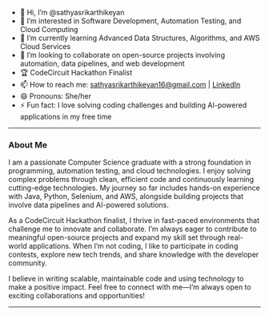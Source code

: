 - 👋 Hi, I’m @sathyasrikarthikeyan  
- 👀 I’m interested in Software Development, Automation Testing, and Cloud Computing  
- 🌱 I’m currently learning Advanced Data Structures, Algorithms, and AWS Cloud Services  
- 💞️ I’m looking to collaborate on open-source projects involving automation, data pipelines, and web development  
- 🏆 CodeCircuit Hackathon Finalist  
- 📫 How to reach me: sathyasrikarthikeyan16@gmail.com | [LinkedIn](https://www.linkedin.com/in/sathya-sri-5208b9250/)  
- 😄 Pronouns: She/her  
- ⚡ Fun fact: I love solving coding challenges and building AI-powered applications in my free time  

---

### About Me

I am a passionate Computer Science graduate with a strong foundation in programming, automation testing, and cloud technologies. I enjoy solving complex problems through clean, efficient code and continuously learning cutting-edge technologies. My journey so far includes hands-on experience with Java, Python, Selenium, and AWS, alongside building projects that involve data pipelines and AI-powered solutions.

As a CodeCircuit Hackathon finalist, I thrive in fast-paced environments that challenge me to innovate and collaborate. I’m always eager to contribute to meaningful open-source projects and expand my skill set through real-world applications. When I’m not coding, I like to participate in coding contests, explore new tech trends, and share knowledge with the developer community.

I believe in writing scalable, maintainable code and using technology to make a positive impact. Feel free to connect with me—I’m always open to exciting collaborations and opportunities!

---
